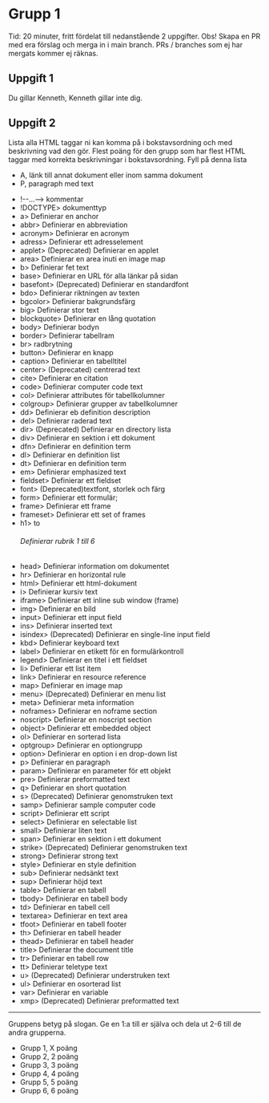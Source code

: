 # Grupp 1

Tid: 20 minuter, fritt fördelat till nedanstående 2 uppgifter. Obs! Skapa en PR med era förslag och merga in i main branch.
PRs / branches som ej har mergats kommer ej räknas.

## Uppgift 1

Du gillar Kenneth, Kenneth gillar inte dig.

## Uppgift 2

Lista alla HTML taggar ni kan komma på i bokstavsordning och med beskrivning vad den gör. Flest poäng för den grupp som har flest HTML taggar med korrekta beskrivningar i bokstavsordning. Fyll på denna lista
- A, länk till annat dokument eller inom samma dokument
- P, paragraph med text


* !--...-->	kommentar
* !DOCTYPE> 	dokumenttyp
* a>	Definierar en anchor
* abbr>	Definierar en abbreviation
* acronym>	Definierar en acronym
* adress>	Definierar ett adresselement
* applet>	(Deprecated) Definierar en applet
* area>	Definierar en area inuti en image map
* b>	Definierar fet text
* base>	Definierar en URL för alla länkar på sidan
* basefont>	(Deprecated) Definierar en standardfont
* bdo>	Definierar riktningen av texten
* bgcolor>	Definierar bakgrundsfärg
* big>	Definierar stor text
* blockquote>	Definierar en lång quotation
* body>	Definierar bodyn
* border>	Definierar tabellram
* br>	radbrytning
* button>	Definierar en knapp
* caption>	Definierar en tabelltitel
* center>	(Deprecated) centrerad text
* cite>	Definierar en citation
* code>	Definierar computer code text
* col>	Definierar attributes för tabellkolumner 
* colgroup>	Definierar grupper av tabellkolumner
* dd>	Definierar eb definition description
* del>	Definierar raderad text
* dir>	(Deprecated) Definierar en directory lista
* div>	Definierar en sektion i ett dokument
* dfn>	Definierar en definition term
* dl>	Definierar en definition list
* dt>	Definierar en definition term
* em>	Definierar emphasized text 
* fieldset>	Definierar ett fieldset
* font>	(Deprecated)textfont, storlek och färg
* form>	Definierar ett formulär;
* frame>	Definierar ett frame
* frameset>	Definierar ett set of frames
* h1> to <h6>	Definierar rubrik 1 till 6
* head>	Definierar information om dokumentet
* hr>	Definierar en horizontal rule
* html>	Definierar ett html-dokument
* i>	Definierar kursiv text
* iframe>	Definierar ett inline sub window (frame)
* img>	Definierar en bild
* input>	Definierar ett input field
* ins>	Definierar inserted text
* isindex>	(Deprecated) Definierar en single-line input field
* kbd>	Definierar keyboard text
* label>	Definierar en etikett för en formulärkontroll
* legend>	Definierar en titel i ett fieldset
* li>	Definierar ett list item
* link>	Definierar en resource reference
* map>	Definierar en image map 
* menu>	(Deprecated) Definierar en menu list
* meta>	Definierar meta information
* noframes>	Definierar en noframe section
* noscript>	Definierar en noscript section
* object>	Definierar ett embedded object
* ol>	Definierar en sorterad lista
* optgroup>	Definierar en optiongrupp
* option>	Definierar en option i en drop-down list
* p>	Definierar en paragraph
* param>	Definierar en parameter för ett objekt
* pre>	Definierar preformatted text
* q>	Definierar en short quotation
* s>	(Deprecated) Definierar genomstruken text
* samp>	Definierar sample computer code
* script>	Definierar ett script
* select>	Definierar en selectable list
* small>	Definierar liten text
* span>	Definierar en sektion i ett dokument
* strike>	(Deprecated) Definierar genomstruken text
* strong>	Definierar strong text
* style>	Definierar en style definition
* sub>	Definierar nedsänkt text
* sup>	Definierar höjd text
* table>	Definierar en tabell
* tbody>	Definierar en tabell body
* td>	Definierar en tabell cell
* textarea>	Definierar en text area
* tfoot>	Definierar en tabell footer
* th>	Definierar en tabell header
* thead>	Definierar en tabell header
* title>	Definierar the document title
* tr>	Definierar en tabell row
* tt>	Definierar teletype text
* u>	(Deprecated) Definierar understruken text
* ul>	Definierar en osorterad list
* var>	Definierar en variable
* xmp>	(Deprecated) Definierar preformatted text 

---


Gruppens betyg på slogan. Ge en 1:a till er själva och dela ut 2-6 till de andra grupperna.
- Grupp 1, X poäng
- Grupp 2, 2 poäng
- Grupp 3, 3 poäng
- Grupp 4, 4 poäng
- Grupp 5, 5 poäng
- Grupp 6, 6 poäng
